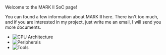 Welcome to the MARK II SoC page!

You can found a few information about MARK II here. There isn't too much, and if you are interested in my project, just write me an email, I will send you more documents.

* ![CPU Architecture](https://vladism.github.io/MARK_II-SoC/cpu_architecture) 
* ![Peripherals](https://vladism.github.io/MARK_II-SoC/peripherals)
* ![Tools](https://vladism.github.io/MARK_II-SoC/tools)
